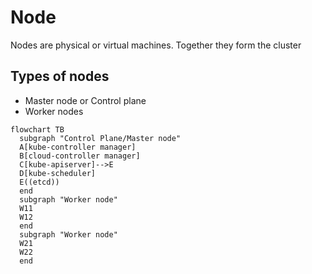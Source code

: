 # Node

Nodes are physical or virtual machines. Together they form the cluster

## Types of nodes
- Master node or Control plane
- Worker nodes

```mermaid
flowchart TB
  subgraph "Control Plane/Master node"
  A[kube-controller manager]
  B[cloud-controller manager]
  C[kube-apiserver]-->E
  D[kube-scheduler]
  E((etcd))
  end
  subgraph "Worker node"
  W11
  W12 
  end
  subgraph "Worker node"
  W21
  W22
  end
```
  

